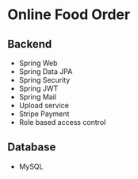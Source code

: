 # Online Food Order
## Backend
- Spring Web
- Spring Data JPA
- Spring Security
- Spring JWT
- Spring Mail
- Upload service
- Stripe Payment
- Role based access control
## Database
- MySQL
